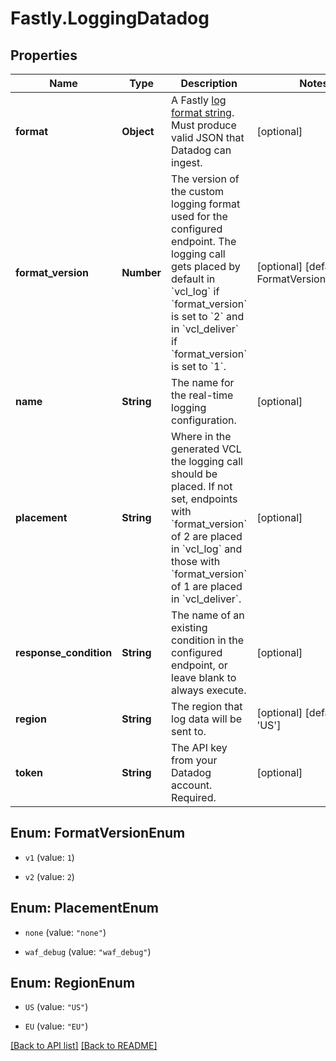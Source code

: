 # Fastly.LoggingDatadog

## Properties

Name | Type | Description | Notes
------------ | ------------- | ------------- | -------------
**format** | **Object** | A Fastly [log format string](https://docs.fastly.com/en/guides/custom-log-formats). Must produce valid JSON that Datadog can ingest.  | [optional] 
**format_version** | **Number** | The version of the custom logging format used for the configured endpoint. The logging call gets placed by default in &#x60;vcl_log&#x60; if &#x60;format_version&#x60; is set to &#x60;2&#x60; and in &#x60;vcl_deliver&#x60; if &#x60;format_version&#x60; is set to &#x60;1&#x60;.   | [optional] [default to FormatVersionEnum.v2]
**name** | **String** | The name for the real-time logging configuration. | [optional] 
**placement** | **String** | Where in the generated VCL the logging call should be placed. If not set, endpoints with &#x60;format_version&#x60; of 2 are placed in &#x60;vcl_log&#x60; and those with &#x60;format_version&#x60; of 1 are placed in &#x60;vcl_deliver&#x60;.  | [optional] 
**response_condition** | **String** | The name of an existing condition in the configured endpoint, or leave blank to always execute. | [optional] 
**region** | **String** | The region that log data will be sent to. | [optional] [default to &#39;US&#39;]
**token** | **String** | The API key from your Datadog account. Required. | [optional] 



## Enum: FormatVersionEnum


* `v1` (value: `1`)

* `v2` (value: `2`)





## Enum: PlacementEnum


* `none` (value: `"none"`)

* `waf_debug` (value: `"waf_debug"`)





## Enum: RegionEnum


* `US` (value: `"US"`)

* `EU` (value: `"EU"`)





[[Back to API list]](../../README.md#endpoints) [[Back to README]](../../README.md)
